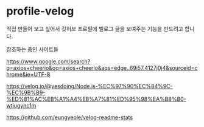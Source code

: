 # profile-velog
직접 만들어 보고 싶어서 깃허브 프로필에 벨로그 글을 보여주는 기능을 만드려고 합니다.

참조하는 중인 사이트들<br>

https://www.google.com/search?q=axios+cheerio&oq=axios+cheerio&aqs=edge..69i57.4127j0j4&sourceid=chrome&ie=UTF-8

https://velog.io/@yesdoing/Node.js-%EC%97%90%EC%84%9C-%EC%9B%B9-%ED%81%AC%EB%A1%A4%EB%A7%81%ED%95%98%EA%B8%B0-wtjugync1m

https://github.com/eungyeole/velog-readme-stats
